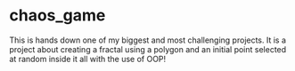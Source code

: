 # chaos_game

This is hands down one of my biggest and most challenging projects. It is a project about creating a fractal using a polygon and an initial point selected at random inside it all with the use of OOP!
